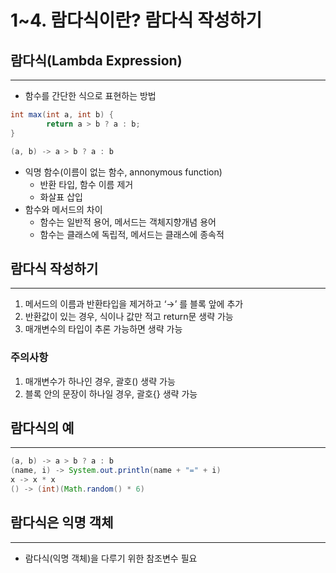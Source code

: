 # 1~4. 람다식이란? 람다식 작성하기

## 람다식(Lambda Expression)

---

- 함수를 간단한 식으로 표현하는 방법

```java
int max(int a, int b) {
		return a > b ? a : b;
}

(a, b) -> a > b ? a : b
```

- 익명 함수(이름이 없는 함수, annonymous function)
    - 반환 타입, 함수 이름 제거
    - 화살표 삽입
- 함수와 메서드의 차이
    - 함수는 일반적 용어, 메서드는 객체지향개념 용어
    - 함수는 클래스에 독립적, 메서드는 클래스에 종속적

## 람다식 작성하기

---

1. 메서드의 이름과 반환타입을 제거하고 ‘→’ 를 블록 앞에 추가
2. 반환값이 있는 경우, 식이나 값만 적고 return문 생략 가능
3. 매개변수의 타입이 추론 가능하면 생략 가능

### 주의사항

1. 매개변수가 하나인 경우, 괄호() 생략 가능
2. 블록 안의 문장이 하나일 경우, 괄호{} 생략 가능

## 람다식의 예

---

```java
(a, b) -> a > b ? a : b
(name, i) -> System.out.println(name + "=" + i)
x -> x * x
() -> (int)(Math.random() * 6)
```

## 람다식은 익명 객체

---

- 람다식(익명 객체)을 다루기 위한 참조변수 필요